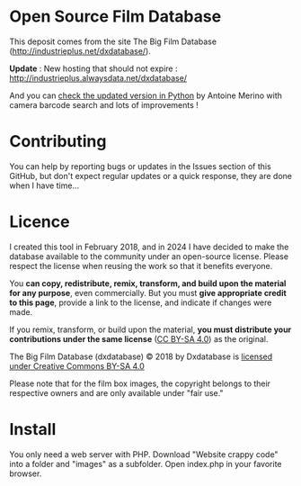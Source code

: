 # Open Source Film Database

This deposit comes from the site The Big Film Database (http://industrieplus.net/dxdatabase/).

**Update** : New hosting that should not expire : http://industrieplus.alwaysdata.net/dxdatabase/ 

And you can [check the updated version in Python](https://thebigfilmdatabase.merinorus.com/) by Antoine Merino with camera barcode search and lots of improvements ! 

# Contributing

You can help by reporting bugs or updates in the Issues section of this GitHub, but don't expect regular updates or a quick response, they are done when I have time... 

# Licence

I created this tool in February 2018, and in 2024 I have decided to make the database available to the community under an open-source license. Please respect the license when reusing the work so that it benefits everyone.

You **can copy, redistribute, remix, transform, and build upon the material for any purpose**, even commercially. But you must **give appropriate credit to this page**, provide a link to the license, and indicate if changes were made. 

If you remix, transform, or build upon the material, **you must distribute your contributions under the same license** ([CC BY-SA 4.0](https://creativecommons.org/licenses/by-sa/4.0/)) as the original.  

The Big Film Database (dxdatabase) © 2018 by Dxdatabase is [licensed under Creative Commons BY-SA 4.0](https://creativecommons.org/licenses/by-sa/4.0/)

Please note that for the film box images, the copyright belongs to their respective owners and are only available under "fair use."

# Install

You only need a web server with PHP. Download "Website crappy code" into a folder and "images" as a subfolder. Open index.php in your favorite browser.
